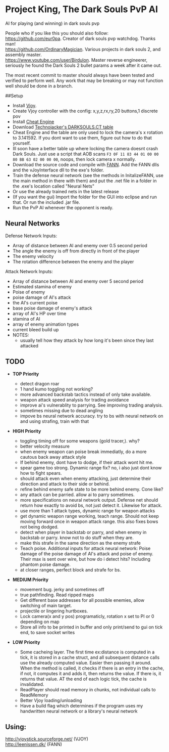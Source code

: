 # Project King, The Dark Souls PvP AI
AI for playing (and winning) in dark souls pvp  
  
People who if you like this you should also follow:  
https://github.com/eur0pa. Creator of dark souls pvp watchdog. Thanks man!  
https://github.com/OrdinaryMagician. Various projects in dark souls 2, and assembly master.   
https://www.youtube.com/user/Birdulon. Master reverse engineerer, seriously he found the Dark Souls 2 bullet params a week after it came out.  
  
The most recent commit to master should always have been tested and verified to perform well. Any work that may be breaking or may not function well should be done in a branch.  
  
##Setup
* Install [Vjoy](http://vjoystick.sourceforge.net/site/index.php/download-a-install).
* Create Vjoy controller with the config: x,y,z,rx,ry,20 buttons,1 discrete pov
* Install [Cheat Engine](http://www.cheatengine.org/)
* Download [Technojacker's DARKSOULS.CT table](https://drive.google.com/folderview?id=0B_f11g1DlLhDV1RfV0VSdnBfOVE&usp=sharing)  
 * Cheat Engine and the table are only used to lock the camera's x rotation to 3.141592. If you dont want to use them, figure out how to do that yourself.
 * Ill soon have a better table up where locking the camera doesnt crash Dark Souls. Just use a script that AOB scans `F3 0F 11 83 44 01 00 00 80 BB 63 02 00 00 00`, noops, then lock camera x normally.
* Download the source code and compile with [FANN](http://leenissen.dk/). Add the FANN dlls and the vJoyInterface dll to the exe's folder.
* Train the defense neural network (see the methods in InitalizeFANN, use the main method in there with them) and put the .net file in a folder in the .exe's location called "Neural Nets"
 * Or use the already trained nets in the latest release
* (If you want the gui) Import the folder for the GUI into eclipse and run that. Or run the included .jar file.
* Run the PvP AI whenever the opponent is ready.

## Neural Networks
Defense Network Inputs:  

  * Array of distance between AI and enemy over 0.5 second period 
  * The angle the enemy is off from directly in front of the player  
  * The enemy velocity  
  * The rotation difference between the enemy and the player  

Attack Network Inputs:  

  * Array of distance between AI and enemy over 5 second period
  * Estimated stamina of enemy
  * Poise of enemy 
  * poise damage of AI's attack
  * the AI's current poise
  * base poise damage of enemy's attack
  * array of AI's HP over time
  * stamina of AI
  * array of enemy animation types
  * current bleed build up
  * NOTES:
    * usually tell how they attack by how long it's been since they last attacked

## TODO 

  * **TOP Priority**
    * detect dragon roar
    * 1 hand kumo toggling not working?
    * more advanced backstab tactics instead of only take available.
    * weapon attack speed analysis for trading avoidance
    * improve ai's vulnerablity to parrying. See improving trading analysis.
    * sometimes missing due to dead angling
    * impove bs neural network accuracy. try to bs with neural network on and using strafing, train with that

  * **HIGH Priority**
    * toggling timing off for some weapons (gold tracer,). why?
    * better velocity measure
    * when enemy weapon can poise break immediatly, do a more cautous back away attack style
    * If behind enemy, dont have to dodge, if their attack wont hit me.
    * spear game too strong. Dynamic range fix? no, i also just dont know how to fight spears.
    * should attack even when enemy attacking, just determine their direction and attack to their side or behind.
    * refine behind enemy safe state to be more behind enemy. Cone like?
    * any attack can be parried. allow ai to parry sometimes.
    * more specifications on neural network output. Defense net should return how exactly to avoid bs, not just detect it. Likewise for attack.  
    * use more than 1 attack types, dynamic range for weapon attacks  
    * get dynamic weapon range working, teach range. Should not keep moving forward once in weapon attack range. this also fixes bows not being dodged.  
    * detect when player in backstab or parry, and when enemy in backstab or parry. know not to do stuff when they are.
    * make this strafe in the same direction as the enemy strafe  
    * Teach poise. Additional inputs for attack neural network: Poise damage of the poise damage of AI's attack and poise of enemy. Their max is sent over wire, but how do i detect hits? Including phantom poise damage.  
    * at closer ranges, perfect block and strafe for bs.

  * **MEDIUM Priority**
    * movement bug. jerky and sometimes off
    * true pathfinding. Read ripped maps
    * Get different base addresses for all possible enemies, allow switching of main target.
    * projectile or lingering hurtboxes.
    * Lock camera(x and y pos) programaticly, rotation x set to PI or 0 depending on map
    * Store all info to be printed in buffer and only print/send to gui on tick end, to save socket writes

  * **LOW Priority**
    * Some cacheing layer. The first time ex:distance is computed in a tick, it is stored in a cache struct, and all subsequent distance calls use the already computed value. Easier then passing it around. When the method is called, it checks if there is an entry in the cache, if not, it computes it and adds it, then returns the value. If there is, it returns that value. AT the end of each logic tick, the cache is invalidated.  
    * ReadPlayer should read memory in chunks, not individual calls to ReadMemory  
    * Better Vjoy loading/unloading    
    * Have a build flag which determines if the program uses my handwritten neural network or a library's neural network    

## Using:   
http://vjoystick.sourceforge.net/ (VJOY)  
http://leenissen.dk/ (FANN)  
